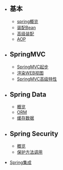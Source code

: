 - ## 基本

  - [spring概览](./spring概览.md)
  - [装配Bean](./装配Bean.md)
  - [高级装配](./高级装配.md)
  - [AOP](./AOP.md)

- ## SpringMVC

  - [SpringMVC起步](./SpringMVC/SpringMVC起步.md)
  - [渲染WEB视图](./SpringMVC/渲染WEB视图.md)
  - [SpringMVC高级特性](./SpringMVC/SpringMVC高级特性.md)

- ## Spring Data

  - [概览](./SpringData/概览.md)
  - [ORM](./SpringData/ORM.md)
  - [缓存数据](./SpringData/缓存数据.md)

- ## Spring Security

  - [概览](./SpringSecurity/springSecurity.md)
  - [保护方法调用](./SpringSecurity/保护方法调用.md)

- [Spring集成](./Spring集成/nav.md)
